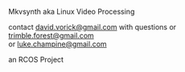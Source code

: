 Mkvsynth
aka Linux Video Processing

contact david.vorick@gmail.com with questions
or trimble.forest@gmail.com   
or luke.champine@gmail.com

an RCOS Project
